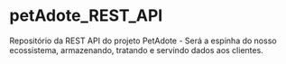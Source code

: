 # petAdote_REST_API
 Repositório da REST API do projeto PetAdote - Será a espinha do nosso ecossistema, armazenando, tratando e servindo dados aos clientes.

